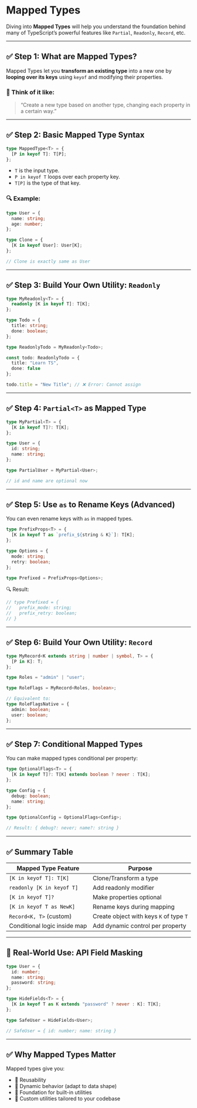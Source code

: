 # Mapped Types

Diving into **Mapped Types** will help you understand the foundation behind many of TypeScript’s powerful features like `Partial`, `Readonly`, `Record`, etc.

---

## ✅ Step 1: What are Mapped Types?

Mapped Types let you **transform an existing type** into a new one by **looping over its keys** using `keyof` and modifying their properties.

### 🧠 Think of it like:

> “Create a new type based on another type, changing each property in a certain way.”

---

## ✅ Step 2: Basic Mapped Type Syntax

```ts
type MappedType<T> = {
  [P in keyof T]: T[P];
};
```

* `T` is the input type.
* `P in keyof T` loops over each property key.
* `T[P]` is the type of that key.

### 🔍 Example:

```ts
type User = {
  name: string;
  age: number;
};

type Clone = {
  [K in keyof User]: User[K];
};

// Clone is exactly same as User
```

---

## ✅ Step 3: Build Your Own Utility: `Readonly`

```ts
type MyReadonly<T> = {
  readonly [K in keyof T]: T[K];
};

type Todo = {
  title: string;
  done: boolean;
};

type ReadonlyTodo = MyReadonly<Todo>;
```

```ts
const todo: ReadonlyTodo = {
  title: "Learn TS",
  done: false
};

todo.title = "New Title"; // ❌ Error: Cannot assign
```

---

## ✅ Step 4: `Partial<T>` as Mapped Type

```ts
type MyPartial<T> = {
  [K in keyof T]?: T[K];
};

type User = {
  id: string;
  name: string;
};

type PartialUser = MyPartial<User>;

// id and name are optional now
```

---

## ✅ Step 5: Use `as` to Rename Keys (Advanced)

You can even rename keys with `as` in mapped types.

```ts
type PrefixProps<T> = {
  [K in keyof T as `prefix_${string & K}`]: T[K];
};

type Options = {
  mode: string;
  retry: boolean;
};

type Prefixed = PrefixProps<Options>;
```

🔍 Result:

```ts
// type Prefixed = {
//   prefix_mode: string;
//   prefix_retry: boolean;
// }
```

---

## ✅ Step 6: Build Your Own Utility: `Record`

```ts
type MyRecord<K extends string | number | symbol, T> = {
  [P in K]: T;
};

type Roles = "admin" | "user";

type RoleFlags = MyRecord<Roles, boolean>;

// Equivalent to:
type RoleFlagsNative = {
  admin: boolean;
  user: boolean;
};
```

---

## ✅ Step 7: Conditional Mapped Types

You can make mapped types conditional per property:

```ts
type OptionalFlags<T> = {
  [K in keyof T]?: T[K] extends boolean ? never : T[K];
};

type Config = {
  debug: boolean;
  name: string;
};

type OptionalConfig = OptionalFlags<Config>;

// Result: { debug?: never; name?: string }
```

---

## ✅ Summary Table

| Mapped Type Feature          | Purpose                                 |
| ---------------------------- | --------------------------------------- |
| `[K in keyof T]: T[K]`       | Clone/Transform a type                  |
| `readonly [K in keyof T]`    | Add readonly modifier                   |
| `[K in keyof T]?`            | Make properties optional                |
| `[K in keyof T as NewK]`     | Rename keys during mapping              |
| `Record<K, T>` (custom)      | Create object with keys `K` of type `T` |
| Conditional logic inside map | Add dynamic control per property        |

---

## 🧪 Real-World Use: API Field Masking

```ts
type User = {
  id: number;
  name: string;
  password: string;
};

type HideFields<T> = {
  [K in keyof T as K extends "password" ? never : K]: T[K];
};

type SafeUser = HideFields<User>;

// SafeUser = { id: number; name: string }
```

---

## ✅ Why Mapped Types Matter

Mapped types give you:

* 🔁 Reusability
* 🔧 Dynamic behavior (adapt to data shape)
* 🧠 Foundation for built-in utilities
* 🚀 Custom utilities tailored to your codebase
